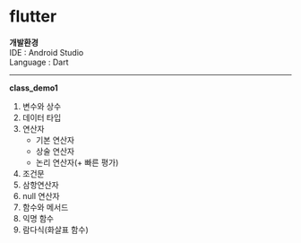 # flutter

<b>개발환경</b> <br>
IDE : Android Studio <br>
Language : Dart <br>
<hr>

<b>class_demo1</b>
1. 변수와 상수
2. 데이터 타입
3. 연산자
   - 기본 연산자
   - 상술 연산자
   - 논리 연산자(+ 빠른 평가)
4. 조건문
5. 삼항연산자
6. null 연산자
7. 함수와 메서드
8. 익명 함수
9. 람다식(화살표 함수)
